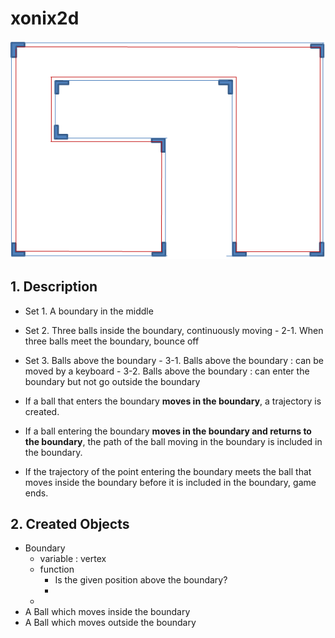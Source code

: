 # xonix2d

![Download..](description.PNG)

## 1. Description
- Set 1. A boundary in the middle
- Set 2. Three balls inside the boundary, continuously moving
      - 2-1. When three balls meet the boundary, bounce off
- Set 3. Balls above the boundary
      - 3-1. Balls above the boundary : can be moved by a keyboard
      - 3-2. Balls above the boundary : can enter the boundary but not go outside the boundary

- If a ball that enters the boundary **moves in the boundary**, a trajectory is created.
- If a ball entering the boundary **moves in the boundary and returns to the boundary**, the path of the ball moving in the boundary is included in the boundary.
- If the trajectory of the point entering the boundary meets the ball that moves inside the boundary before it is included in the boundary, game ends.


## 2. Created Objects
- Boundary
  - variable : vertex
  - function
      - Is the given position above the boundary?
      - 
  - 
- A Ball which moves inside the boundary
- A Ball which moves outside the boundary
